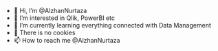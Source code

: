 - 👋 Hi, I’m @AlzhanNurtaza
- 👀 I’m interested in Qlik, PowerBI etc
- 🌱 I’m currently learning everything connected with Data Management
- 💞️ There is no cookies
- 📫 How to reach me @AlzhanNurtaza

